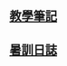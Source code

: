 ## [教學筆記](https://goo.gl/cLXZDy)
## [暑訓日誌](https://www.instagram.com/explore/tags/%E5%8C%97%E4%B8%80ai%E6%9A%91%E8%A8%93%E6%97%A5%E8%AA%8C/)

